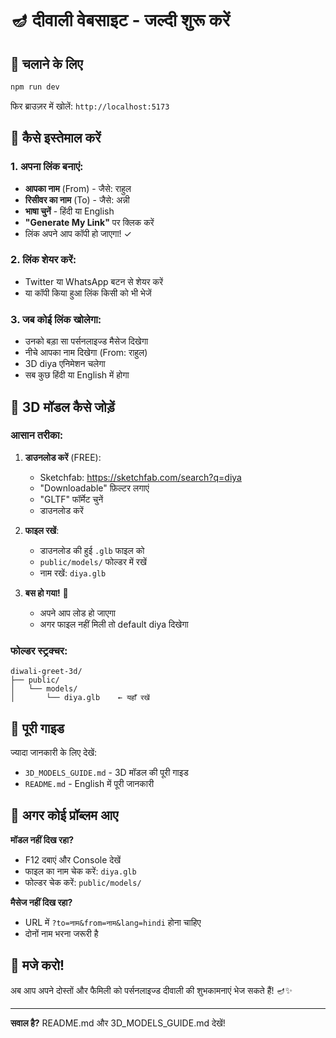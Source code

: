 # 🪔 दीवाली वेबसाइट - जल्दी शुरू करें

## 🚀 चलाने के लिए

```bash
npm run dev
```

फिर ब्राउज़र में खोलें: `http://localhost:5173`

## 🎯 कैसे इस्तेमाल करें

### 1. अपना लिंक बनाएं:
- **आपका नाम** (From) - जैसे: राहुल
- **रिसीवर का नाम** (To) - जैसे: अन्नी
- **भाषा चुनें** - हिंदी या English
- **"Generate My Link"** पर क्लिक करें
- लिंक अपने आप कॉपी हो जाएगा! ✓

### 2. लिंक शेयर करें:
- Twitter या WhatsApp बटन से शेयर करें
- या कॉपी किया हुआ लिंक किसी को भी भेजें

### 3. जब कोई लिंक खोलेगा:
- उनको बड़ा सा पर्सनलाइज्ड मैसेज दिखेगा
- नीचे आपका नाम दिखेगा (From: राहुल)
- 3D diya एनिमेशन चलेगा
- सब कुछ हिंदी या English में होगा

## 🎨 3D मॉडल कैसे जोड़ें

### आसान तरीका:

1. **डाउनलोड करें** (FREE):
   - Sketchfab: https://sketchfab.com/search?q=diya
   - "Downloadable" फ़िल्टर लगाएं
   - "GLTF" फॉर्मेट चुनें
   - डाउनलोड करें

2. **फाइल रखें**:
   - डाउनलोड की हुई `.glb` फाइल को
   - `public/models/` फोल्डर में रखें
   - नाम रखें: `diya.glb`

3. **बस हो गया!** 🎉
   - अपने आप लोड हो जाएगा
   - अगर फाइल नहीं मिली तो default diya दिखेगा

### फोल्डर स्ट्रक्चर:
```
diwali-greet-3d/
├── public/
│   └── models/
│       └── diya.glb    ← यहाँ रखें
```

## 📖 पूरी गाइड

ज्यादा जानकारी के लिए देखें:
- `3D_MODELS_GUIDE.md` - 3D मॉडल की पूरी गाइड
- `README.md` - English में पूरी जानकारी

## 🔧 अगर कोई प्रॉब्लम आए

**मॉडल नहीं दिख रहा?**
- F12 दबाएं और Console देखें
- फाइल का नाम चेक करें: `diya.glb`
- फोल्डर चेक करें: `public/models/`

**मैसेज नहीं दिख रहा?**
- URL में `?to=नाम&from=नाम&lang=hindi` होना चाहिए
- दोनों नाम भरना जरूरी है

## 🎊 मजे करो!

अब आप अपने दोस्तों और फैमिली को पर्सनलाइज्ड दीवाली की शुभकामनाएं भेज सकते हैं! 🪔✨

---

**सवाल है?** README.md और 3D_MODELS_GUIDE.md देखें!
